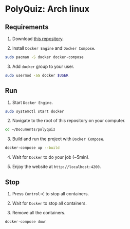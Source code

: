# PolyQuiz: Arch linux

## Requirements

1. Download [this repository](https://github.com/JoaoBrlt/polyquiz).
   
2. Install `Docker Engine` and `Docker Compose`.

```bash
sudo pacman -S docker docker-compose
```

3. Add `docker` group to your user.

```bash
sudo usermod -aG docker $USER
```

## Run

1. Start `Docker Engine`.

```bash
sudo systemctl start docker
```

2. Navigate to the root of this repository on your computer.

```bash
cd ~/Documents/polyquiz
```

3. Build and run the project with `Docker Compose`.

```bash
docker-compose up --build
```

4. Wait for `Docker` to do your job (~5min).

5. Enjoy the website at `http://localhost:4200`.

## Stop

1. Press `Control+C` to stop all containers.

2. Wait for `Docker` to stop all containers.

3. Remove all the containers.

```bash
docker-compose down
```
